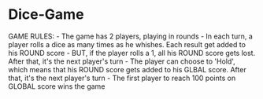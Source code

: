 # Dice-Game
GAME RULES:  - The game has 2 players, playing in rounds - In each turn, a player rolls a dice as many times as he whishes. Each result get added to his ROUND score - BUT, if the player rolls a 1, all his ROUND score gets lost. After that, it's the next player's turn - The player can choose to 'Hold', which means that his ROUND score gets added to his GLBAL score. After that, it's the next player's turn - The first player to reach 100 points on GLOBAL score wins the game
